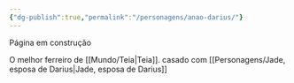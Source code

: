 ```yaml
---
{"dg-publish":true,"permalink":"/personagens/anao-darius/"}
---
```


Página em construção

O melhor ferreiro de [[Mundo/Teia\|Teia]].
casado com [[Personagens/Jade, esposa de Darius\|Jade, esposa de Darius]] 